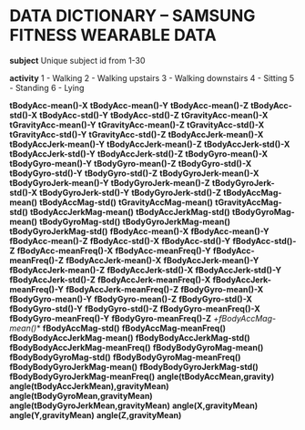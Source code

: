 # DATA DICTIONARY – SAMSUNG FITNESS WEARABLE DATA

**subject**
Unique subject id from 1-30

**activity**
1 - Walking
2 - Walking upstairs
3 - Walking downstairs
4 - Sitting
5 - Standing
6 - Lying

**tBodyAcc-mean()-X**
**tBodyAcc-mean()-Y**
**tBodyAcc-mean()-Z**
**tBodyAcc-std()-X**
**tBodyAcc-std()-Y**
**tBodyAcc-std()-Z**
**tGravityAcc-mean()-X**
**tGravityAcc-mean()-Y**
**tGravityAcc-mean()-Z**
**tGravityAcc-std()-X**
**tGravityAcc-std()-Y**
**tGravityAcc-std()-Z**
**tBodyAccJerk-mean()-X**
**tBodyAccJerk-mean()-Y**
**tBodyAccJerk-mean()-Z**
**tBodyAccJerk-std()-X**
**tBodyAccJerk-std()-Y**
**tBodyAccJerk-std()-Z**
**tBodyGyro-mean()-X**
**tBodyGyro-mean()-Y**
**tBodyGyro-mean()-Z**
**tBodyGyro-std()-X**
**tBodyGyro-std()-Y**
**tBodyGyro-std()-Z**
**tBodyGyroJerk-mean()-X**
**tBodyGyroJerk-mean()-Y**
**tBodyGyroJerk-mean()-Z**
**tBodyGyroJerk-std()-X**
**tBodyGyroJerk-std()-Y**
**tBodyGyroJerk-std()-Z**
**tBodyAccMag-mean()**
**tBodyAccMag-std()**
**tGravityAccMag-mean()**
**tGravityAccMag-std()**
**tBodyAccJerkMag-mean()**
**tBodyAccJerkMag-std()**
**tBodyGyroMag-mean()**
**tBodyGyroMag-std()**
**tBodyGyroJerkMag-mean()**
**tBodyGyroJerkMag-std()**
**fBodyAcc-mean()-X**
**fBodyAcc-mean()-Y**
**fBodyAcc-mean()-Z**
**fBodyAcc-std()-X**
**fBodyAcc-std()-Y**
**fBodyAcc-std()-Z**
**fBodyAcc-meanFreq()-X**
**fBodyAcc-meanFreq()-Y**
**fBodyAcc-meanFreq()-Z**
**fBodyAccJerk-mean()-X**
**fBodyAccJerk-mean()-Y**
**fBodyAccJerk-mean()-Z**
**fBodyAccJerk-std()-X**
**fBodyAccJerk-std()-Y**
**fBodyAccJerk-std()-Z**
**fBodyAccJerk-meanFreq()-X**
**fBodyAccJerk-meanFreq()-Y**
**fBodyAccJerk-meanFreq()-Z**
**fBodyGyro-mean()-X**
**fBodyGyro-mean()-Y**
**fBodyGyro-mean()-Z**
**fBodyGyro-std()-X**
**fBodyGyro-std()-Y**
**fBodyGyro-std()-Z**
**fBodyGyro-meanFreq()-X**
**fBodyGyro-meanFreq()-Y**
**fBodyGyro-meanFreq()-Z**
*+fBodyAccMag-mean()**
**fBodyAccMag-std()**
**fBodyAccMag-meanFreq()**
**fBodyBodyAccJerkMag-mean()**
**fBodyBodyAccJerkMag-std()**
**fBodyBodyAccJerkMag-meanFreq()**
**fBodyBodyGyroMag-mean()**
**fBodyBodyGyroMag-std()**
**fBodyBodyGyroMag-meanFreq()**
**fBodyBodyGyroJerkMag-mean()**
**fBodyBodyGyroJerkMag-std()**
**fBodyBodyGyroJerkMag-meanFreq()**
**angle(tBodyAccMean,gravity)**
**angle(tBodyAccJerkMean),gravityMean)**
**angle(tBodyGyroMean,gravityMean)**
**angle(tBodyGyroJerkMean,gravityMean)**
**angle(X,gravityMean)**
**angle(Y,gravityMean)**
**angle(Z,gravityMean)**
